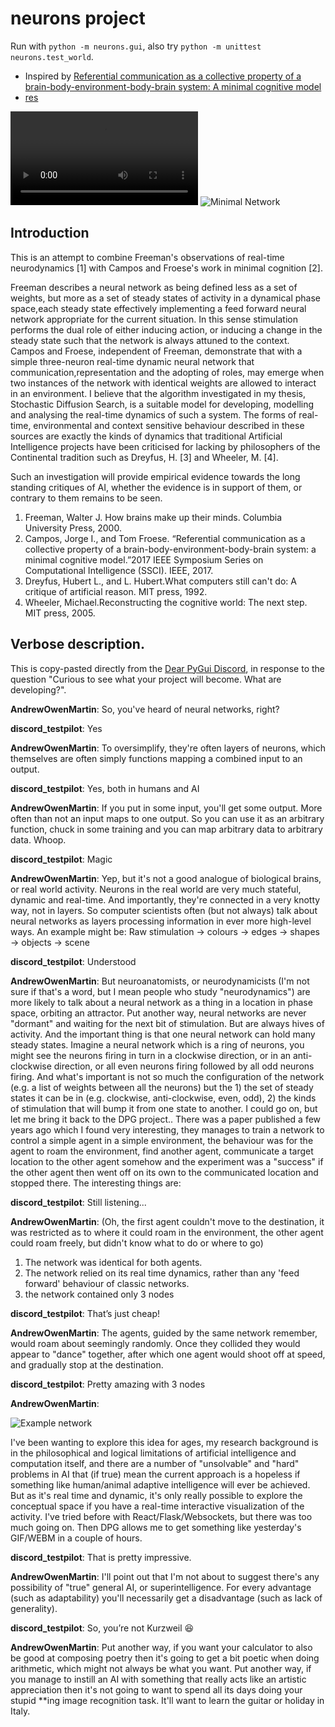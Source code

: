 # neurons project

Run with `python -m neurons.gui`, also try `python -m unittest neurons.test_world`.

- Inspired by [Referential communication as a collective property of a brain-body-environment-body-brain system: A minimal cognitive model](./doc/campos2017.pdf)
- [res](./res/)

![Example network animation](./res/simple-network-example.mp4)
![Minimal Network](./doc/screenshots/019.png)

## Introduction

This is an attempt to combine Freeman's observations of real-time neurodynamics [1] with Campos and Froese's work in minimal cognition [2].

Freeman describes a neural network as being defined less as a set of weights, but more as a set of steady states of activity in a dynamical phase space,each steady state effectively implementing a feed forward neural network appropriate for the current situation.
In this sense stimulation performs the dual role of either inducing action, or inducing a change in the steady state such that the network is always attuned to the context.
Campos and Froese, independent of Freeman, demonstrate that with a simple three-neuron real-time dynamic neural network that communication,representation and the adopting of roles, may emerge when two instances of the network with identical weights are allowed to interact in an environment.
I believe that the algorithm investigated in my thesis, Stochastic Diffusion Search, is a suitable model for developing, modelling and analysing the real-time dynamics of such a system.
The forms of real-time, environmental and context sensitive behaviour described in these sources are exactly the kinds of dynamics that traditional Artificial Intelligence projects have been criticised for lacking by philosophers of the Continental tradition such as Dreyfus, H. [3] and Wheeler, M. [4].

Such an investigation will provide empirical evidence towards the long standing critiques of AI, whether the evidence is in support of them, or contrary to them remains to be seen.

1. Freeman, Walter J. How brains make up their minds. Columbia University Press, 2000.
1. Campos, Jorge I., and Tom Froese. “Referential communication as a collective property of a brain-body-environment-body-brain system: a minimal cognitive model.”2017 IEEE Symposium Series on Computational Intelligence (SSCI). IEEE, 2017.
1. Dreyfus, Hubert L., and L. Hubert.What computers still can't do: A critique of artificial reason. MIT press, 1992.
1. Wheeler, Michael.Reconstructing the cognitive world: The next step. MIT press, 2005.

## Verbose description.

This is copy-pasted directly from the [Dear PyGui Discord](https://discord.gg/JQDPD8Vd), in response to the question "Curious to see what your project will become. What are developing?".

**AndrewOwenMartin**: So, you've heard of neural networks, right?

**discord_testpilot**: Yes

**AndrewOwenMartin**: To oversimplify, they're often layers of neurons, which themselves are often simply functions mapping a combined input to an output.

**discord_testpilot**: Yes, both in humans and AI

**AndrewOwenMartin**: If you put in some input, you'll get some output. More often than not an input maps to one output.
So you can use it as an arbitrary function, chuck in some training and you can map arbitrary data to arbitrary data. Whoop.

**discord_testpilot**: Magic

**AndrewOwenMartin**: Yep, but it's not a good analogue of biological brains, or real world activity.
Neurons in the real world are very much stateful, dynamic and real-time.
And importantly, they're connected in a very knotty way, not in layers.
So computer scientists often (but not always) talk about neural networks as layers processing information in ever more high-level ways.
An example might be: Raw stimulation -> colours -> edges -> shapes -> objects -> scene

**discord_testpilot**: Understood

**AndrewOwenMartin**: But neuroanatomists, or neurodynamicists (I'm not sure if that's a word, but I mean people who study "neurodynamics") are more likely to talk about a neural network as a thing in a location in phase space, orbiting an attractor.
Put another way, neural networks are never "dormant" and waiting for the next bit of stimulation.
But are always hives of activity.
And the important thing is that one neural network can hold many steady states.
Imagine a neural network which is a ring of neurons, you might see the neurons firing in turn in a clockwise direction, or in an anti-clockwise direction, or all even neurons firing followed by all odd neurons firing.
And what's important is not so much the configuration of the network (e.g. a list of weights between all the neurons) but the 1) the set of steady states it can be in (e.g. clockwise, anti-clockwise, even, odd), 2) the kinds of stimulation that will bump it from one state to another.
I could go on, but let me bring it back to the DPG project..
There was a paper published a few years ago which I found very interesting, they manages to train a network to control a simple agent in a simple environment, the behaviour was for the agent to roam the environment, find another agent, communicate a target location to the other agent somehow and the experiment was a "success" if the other agent then went off on its own to the communicated location and stopped there.
The interesting things are:

**discord_testpilot**: Still listening...

**AndrewOwenMartin**: (Oh, the first agent couldn't move to the destination, it was restricted as to where it could roam in the environment, the other agent could roam freely, but didn't know what to do or where to go)

 1. The network was identical for both agents.
 2. The network relied on its real time dynamics, rather than any 'feed forward' behaviour of classic networks.
 3. the network contained only 3 nodes

**discord_testpilot**: That’s just cheap!

**AndrewOwenMartin**: The agents, guided by the same network remember, would roam about seemingly randomly. Once they collided they would appear to "dance" together, after which one agent would shoot off at speed, and gradually stop at the destination.

**discord_testpilot**: Pretty amazing with 3 nodes

**AndrewOwenMartin**: 

![Example network](./doc/network.png)

I've been wanting to explore this idea for ages, my research background is in the philosophical and logical limitations of artificial intelligence and computation itself, and there are a number of "unsolvable" and "hard" problems in AI that (if true) mean the current approach is a hopeless if something like human/animal adaptive intelligence will ever be achieved.
But as it's real time and dynamic, it's only really possible to explore the conceptual space if you have a real-time interactive visualization of the activity.
I've tried before with React/Flask/Websockets, but there was too much going on.
Then DPG allows me to get something like yesterday's GIF/WEBM in a couple of hours.

**discord_testpilot**: That is pretty impressive.

**AndrewOwenMartin**: I'll point out that I'm not about to suggest there's any possibility of "true" general AI, or superintelligence. For every advantage (such as adaptability) you'll necessarily get a disadvantage (such as lack of generality).

**discord_testpilot**: So, you’re not Kurzweil :laughing:

**AndrewOwenMartin**: Put another way, if you want your calculator to also be good at composing poetry then it's going to get a bit poetic when doing arithmetic, which might not always be what you want.
Put another way, if you manage to instill an AI with something that really acts like an artistic appreciation then it's not going to want to spend all its days doing your stupid **ing image recognition task. It'll want to learn the guitar or holiday in Italy.
